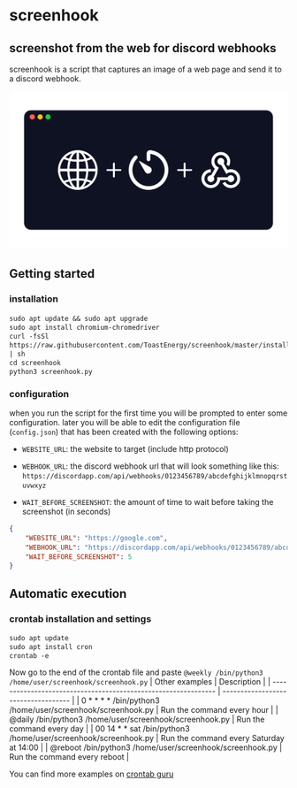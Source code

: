 # screenhook
## screenshot from the web for discord webhooks
screenhook is a script that captures an image of a web page and send it to a discord webhook.

![Banner](https://github.com/ToastEnergy/screenhook/blob/master/banner.png)
## Getting started
### installation
```
sudo apt update && sudo apt upgrade
sudo apt install chromium-chromedriver
curl -fsSl https://raw.githubusercontent.com/ToastEnergy/screenhook/master/install.sh | sh
cd screenhook
python3 screenhook.py
```
### configuration
when you run the script for the first time you will be prompted to enter some configuration.
later you will be able to edit the configuration file (`config.json`) that has been created with the following options:
- `WEBSITE_URL`: the website to target (include http protocol)


- `WEBHOOK_URL`: the discord webhook url that will look something like this: `https://discordapp.com/api/webhooks/0123456789/abcdefghijklmnopqrstuvwxyz`

- `WAIT_BEFORE_SCREENSHOT`: the amount of time to wait before taking the screenshot (in seconds)

```json
{
    "WEBSITE_URL": "https://google.com",
    "WEBHOOK_URL": "https://discordapp.com/api/webhooks/0123456789/abcdefghijklmnopqrstuvwxyz",
    "WAIT_BEFORE_SCREENSHOT": 5
}
```
## Automatic execution
### crontab installation and settings
```
sudo apt update
sudo apt install cron
crontab -e
```
Now go to the end of the crontab file and paste `@weekly /bin/python3 /home/user/screenhook/screenhook.py`
| Other examples                                                    | Description                         |
| -------------------------------------------------------------- | ----------------------------------- |
| 0 * * * * /bin/python3 /home/user/screenhook/screenhook.py | Run the command every hour |
| @daily /bin/python3 /home/user/screenhook/screenhook.py | Run the command every day |
| 00 14 * * sat /bin/python3 /home/user/screenhook/screenhook.py | Run the command every Saturday at 14:00 |
| @reboot /bin/python3 /home/user/screenhook/screenhook.py | Run the command every reboot |

You can find more examples on [crontab guru](https://crontab.guru/)
